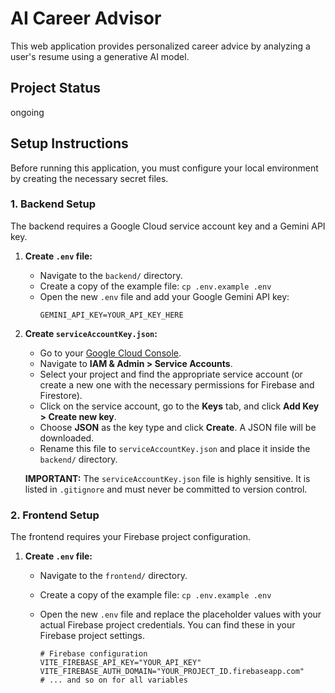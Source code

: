 # AI Career Advisor

This web application provides personalized career advice by analyzing a user's resume using a generative AI model.

## Project Status
 ongoing

## Setup Instructions
Before running this application, you must configure your local environment by creating the necessary secret files.

### 1. Backend Setup

The backend requires a Google Cloud service account key and a Gemini API key.

1.  **Create `.env` file:**
    *   Navigate to the `backend/` directory.
    *   Create a copy of the example file: `cp .env.example .env`
    *   Open the new `.env` file and add your Google Gemini API key:
        ```
        GEMINI_API_KEY=YOUR_API_KEY_HERE
        ```

2.  **Create `serviceAccountKey.json`:**
    *   Go to your [Google Cloud Console](https://console.cloud.google.com/).
    *   Navigate to **IAM & Admin > Service Accounts**.
    *   Select your project and find the appropriate service account (or create a new one with the necessary permissions for Firebase and Firestore).
    *   Click on the service account, go to the **Keys** tab, and click **Add Key > Create new key**.
    *   Choose **JSON** as the key type and click **Create**. A JSON file will be downloaded.
    *   Rename this file to `serviceAccountKey.json` and place it inside the `backend/` directory.

    **IMPORTANT:** The `serviceAccountKey.json` file is highly sensitive. It is listed in `.gitignore` and must never be committed to version control.

### 2. Frontend Setup

The frontend requires your Firebase project configuration.

1.  **Create `.env` file:**
    *   Navigate to the `frontend/` directory.
    *   Create a copy of the example file: `cp .env.example .env`
    *   Open the new `.env` file and replace the placeholder values with your actual Firebase project credentials. You can find these in your Firebase project settings.

        ```
        # Firebase configuration
        VITE_FIREBASE_API_KEY="YOUR_API_KEY"
        VITE_FIREBASE_AUTH_DOMAIN="YOUR_PROJECT_ID.firebaseapp.com"
        # ... and so on for all variables
        ```
